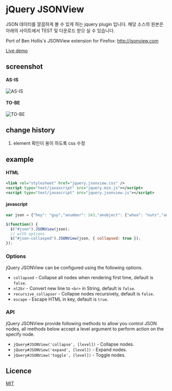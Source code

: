 # jQuery JSONView

JSON 데이터를 깔끔하게 볼 수 있게 하는 jquery plugin 입니다.
해당 소스의 원본은 아래의 사이트에서 TEST 및 다운로드 받으 실 수 있습니다.

Port of Ben Hollis's JSONView extension for Firefox: http://jsonview.com

[Live demo](http://blog.yesmeck.com/jquery-jsonview/)
## screenshot

#### AS-IS
![AS-IS](jquery-jsonview/blob/master/screenshots/as-is.JPG?raw=true)

#### TO-BE
![TO-BE](jquery-jsonview/blob/master/screenshots/to-be.jpg?raw=true)

## change history

1. element 확인이 용이 하도록 css 수정

## example

#### HTML

```xml
<link rel="stylesheet" href="jquery.jsonview.css" />
<script type="text/javascript" src="jquery.min.js"></script>
<script type="text/javascript" src="jquery.jsonview.js"></script>
```
#### javascript
```javascript
var json = {"hey": "guy","anumber": 243,"anobject": {"whoa": "nuts","anarray": [1,2,"thr<h1>ee"], "more":"stuff"},"awesome": true,"bogus": false,"meaning": null, "japanese":"明日がある。", "link": "http://jsonview.com", "notLink": "http://jsonview.com is great"};

$(function() {
  $("#json").JSONView(json);
  // with options
  $("#json-collasped").JSONView(json, { collapsed: true });
});
```

### Options

jQuery JSONView can be configured using the following options.

* `collapsed` - Collapse all nodes when rendering first time, default is `false`.
* `nl2br` - Convert new line to `<br>` in String, default is `false`.
* `recursive_collapser` - Collapse nodes recursively, default is `false`.
* `escape` - Escape HTML in key, default is `true`.

### API

jQuery JSONView provide following methods to allow you control JSON nodes, all methods below accept a level argument to perform action on the specify node.

* `jQuery#JSONView('collapse', [level])` - Collapse nodes.
* `jQuery#JSONView('expand', [level])` - Expand nodes.
* `jQuery#JSONView('toggle', [level])` -  Toggle nodes.

## Licence

[MIT](http://opensource.org/licenses/MIT)
